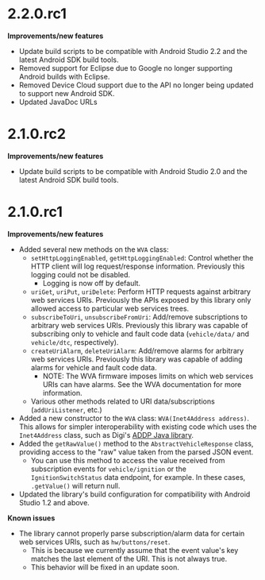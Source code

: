 # 2.2.0.rc1

**Improvements/new features**

  * Update build scripts to be compatible with Android Studio 2.2 and the latest Android SDK build
    tools.
  * Removed support for Eclipse due to Google no longer supporting Android builds with Eclipse.
  * Removed Device Cloud support due to the API no longer being updated to support new Android SDK. 
  * Updated JavaDoc URLs
 

# 2.1.0.rc2

**Improvements/new features**

  * Update build scripts to be compatible with Android Studio 2.0 and the latest Android SDK build
    tools.

# 2.1.0.rc1

**Improvements/new features**

  * Added several new methods on the `WVA` class:
    * `setHttpLoggingEnabled`, `getHttpLoggingEnabled`: Control whether the HTTP client will log
      request/response information. Previously this logging could not be disabled.
      * Logging is now off by default.
    * `uriGet`, `uriPut`, `uriDelete`: Perform HTTP requests against arbitrary web services URIs.
      Previously the APIs exposed by this library only allowed access to particular web services trees.
    * `subscribeToUri`, `unsubscribeFromUri`: Add/remove subscriptions to arbitrary web services
      URIs. Previously this library was capable of subscribing only to vehicle and fault code data
      (`vehicle/data/` and `vehicle/dtc`, respectively).
    * `createUriAlarm`, `deleteUriAlarm`: Add/remove alarms for arbitrary web services URIs.
      Previously this library was capable of adding alarms for vehicle and fault code data.
      * NOTE: The WVA firmware imposes limits on which web services URIs can have alarms. See the
        WVA documentation for more information.
    * Various other methods related to URI data/subscriptions (`addUriListener`, etc.)
  * Added a new constructor to the `WVA` class: `WVA(Inet4Address address)`. This allows for simpler
    interoperability with existing code which uses the `Inet4Address` class, such as Digi's
    [ADDP Java library](https://bintray.com/digidotcom/maven/addplib/view).
  * Added the `getRawValue()` method to the `AbstractVehicleResponse` class, providing access to the
    "raw" value taken from the parsed JSON event.
    * You can use this method to access the value received from subscription events for
      `vehicle/ignition` or the `IgnitionSwitchStatus` data endpoint, for example. In these cases,
      `.getValue()` will return null.
  * Updated the library's build configuration for compatibility with Android Studio 1.2 and above.

**Known issues**

  * The library cannot properly parse subscription/alarm data for certain web
    services URIs, such as `hw/buttons/reset`.
    * This is because we currently assume that the event value's key matches
      the last element of the URI. This is not always true.
    * This behavior will be fixed in an update soon.
